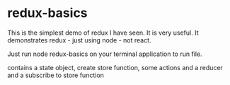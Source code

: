 # redux-basics

This is the simplest demo of redux I have seen. It is very useful. It demonstrates redux - just using node - not react.

Just run node redux-basics on your terminal application to run file.


contains a state object, create store function, some actions and a reducer and a subscribe to store function
